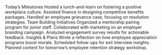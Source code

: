 Today’s Milestones
Hosted a lunch-and-learn on fostering a positive workplace culture.
Assisted finance in designing competitive benefits packages.
Handled an employee grievance case, focusing on resolution strategies.
Team Building Initiatives
Organized a mentorship pairing program for junior staff.
Collaborated with marketing on an employer branding campaign.
Analyzed engagement survey results for actionable feedback.
Insights & Plans
Wrote a reflection on how employee appreciation programs boost morale.
Scheduled follow-ups for exit interview insights.
Planned content for tomorrow’s employee retention strategy workshop.